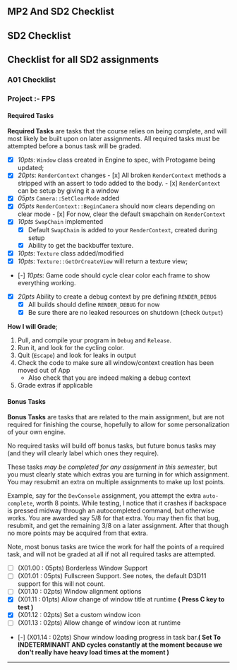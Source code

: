 MP2 And SD2 Checklist
------

## SD2 Checklist

Checklist for all SD2 assignments
------

### A01 Checklist

### Project :- FPS

#### Required Tasks
**Required Tasks** are tasks that the course relies on being complete, and will most likely be built upon on later assignments.  All required tasks must be attempted before a bonus task will be graded.

- [x] *10pts*: `Window` class created in Engine to spec, with Protogame being updated;
- [x] *20pts*: `RenderContext` changes
      - [x] All broken `RenderContext` methods a stripped with an assert to todo added to the body.
      - [x] `RenderContext` can be setup by giving it a window
- [x] *05pts* `Camera::SetClearMode` added
- [x] *05pts* `RenderContext::BeginCamera` should now clears depending on clear mode
      - [x] For  now, clear the default swapchain on `RenderContext`
- [x] *10pts* `SwapChain` implemented
    - [x] Default `SwapChain` is added to your `RenderContext`, created during setup
    - [x] Ability to get the backbuffer texture.
- [x] *10pts*: `Texture` class added/modified
- [x] *10pts*: `Texture::GetOrCreateView` will return a texture view;    
- [-] *10pts*: Game code should cycle clear color each frame to show everything working.
- [x] *20pts* Ability to create a debug context by pre defining `RENDER_DEBUG`
    - [x] All builds should define `RENDER_DEBUG` for now
    - [x] Be sure there are no leaked resources on shutdown (check `Output`)

**How I will Grade**;  
1. Pull, and compile your program in `Debug` and `Release`.
2. Run it, and look for the cycling color.
3. Quit (`Escape`) and look for leaks in output
4. Check the code to make sure all window/context creation has been moved out of App
   - Also check that you are indeed making a debug context
5. Grade extras if applicable

#### Bonus Tasks
**Bonus Tasks** are tasks that are related to the main assignment, but are not required for finishing the course, hopefully to allow for some personalization of your own engine.

No required tasks will build off bonus tasks, but future bonus tasks may (and they will clearly label which ones they require).

These tasks *may be completed for any assignment in this semester*, but you must clearly state which extras you are turning in for which assignment.  You may resubmit an extra on multiple assignments to make up lost points.

Example, say for the `DevConsole` assignment, you attempt the extra `auto-complete`, worth 8 points. While testing, I notice that it crashes if backspace is pressed midway through an autocompleted command, but otherwise works.  You are awarded say 5/8 for that extra.  You may then fix that bug, resubmit, and get the remaining 3/8 on a later assignment.  After that though no more points may be acquired from that extra.  

Note, most bonus tasks are twice the work for half the points of a required task, and will not be graded at all if not all required tasks are attempted.  

- [ ] (X01.00 : 05pts) Borderless Window Support
- [ ] (X01.01 : 05pts) Fullscreen Support.  See notes, the default D3D11 support for this will not count.
- [ ] (X01.10 : 02pts) Window alignment options
- [x] (X01.11 : 01pts) Allow change of window title at runtime **( Press C key to test )**
- [x] (X01.12 : 02pts) Set a custom window icon
- [ ] (X01.13 : 02pts) Allow change of window icon at runtime
- [-] (X01.14 : 02pts) Show window loading progress in task bar.**( Set To INDETERMINANT AND cycles constantly at the moment because we don't really have heavy load times at the moment )**

------

